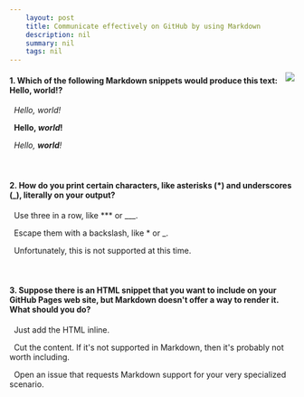 ```yaml
---
    layout: post
    title: Communicate effectively on GitHub by using Markdown 
    description: nil
    summary: nil
    tags: nil
---
```



 <a target="_blank" href="https://docs.microsoft.com/en-us/learn/modules/communicate-using-markdown/4-knowledge-check/"><i class="fas fa-external-link-alt"></i> </a>
 <img align="right" src="https://docs.microsoft.com/en-us/learn/achievements/github/communicate-using-markdown.svg">
####  1. Which of the following Markdown snippets would produce this text: Hello, world!?


<i class='far fa-square'></i> &nbsp;&nbsp;*Hello, *world*!*

<i class='far fa-square'></i> &nbsp;&nbsp;**Hello, *world*!**

<i class='fas fa-check-square' style='color: Dodgerblue;'></i> &nbsp;&nbsp;*Hello, **world**!*
<br />
<br />
<br />

####  2. How do you print certain characters, like asterisks (*) and underscores (_), literally on your output?


<i class='far fa-square'></i> &nbsp;&nbsp;Use three in a row, like *** or ___.

<i class='fas fa-check-square' style='color: Dodgerblue;'></i> &nbsp;&nbsp;Escape them with a backslash, like \* or \_.

<i class='far fa-square'></i> &nbsp;&nbsp;Unfortunately, this is not supported at this time.
<br />
<br />
<br />

####  3. Suppose there is an HTML snippet that you want to include on your GitHub Pages web site, but Markdown doesn't offer a way to render it. What should you do?


<i class='fas fa-check-square' style='color: Dodgerblue;'></i> &nbsp;&nbsp;Just add the HTML inline.

<i class='far fa-square'></i> &nbsp;&nbsp;Cut the content. If it's not supported in Markdown, then it's probably not worth including.

<i class='far fa-square'></i> &nbsp;&nbsp;Open an issue that requests Markdown support for your very specialized scenario.
<br />
<br />
<br />
